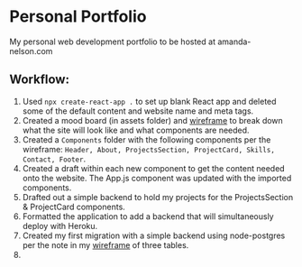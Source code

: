 # Personal Portfolio

My personal web development portfolio to be hosted at amanda-nelson.com

## Workflow:

1. Used `npx create-react-app .` to set up blank React app and deleted some of the default content and website name and meta tags.
2. Created a mood board (in assets folder) and [wireframe](https://whimsical.com/portfolio-Srh76YpHunCeGpuhNF47jY@2Ux7TurymN91vtafjqjY) to break down what the site will look like and what components are needed.
3. Created a `Components` folder with the following components per the wireframe: `Header, About, ProjectsSection, ProjectCard, Skills, Contact, Footer`.
4. Created a draft within each new component to get the content needed onto the website. The App.js component was updated with the imported components.
5. Drafted out a simple backend to hold my projects for the ProjectsSection & ProjectCard components.
6. Formatted the application to add a backend that will simultaneously deploy with Heroku.
7. Created my first migration with a simple backend using node-postgres per the note in my [wireframe](https://whimsical.com/portfolio-Srh76YpHunCeGpuhNF47jY@2Ux7TurymN91vtafjqjY) of three tables.
8.
